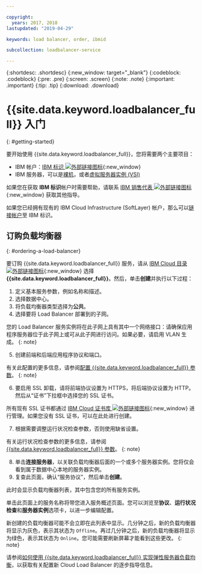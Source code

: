```yaml
---

copyright:
  years: 2017, 2018
lastupdated: "2019-04-29"

keywords: load balancer, order, ibmid

subcollection: loadbalancer-service

---
```


{:shortdesc: .shortdesc}
{:new_window: target="_blank"}
{:codeblock: .codeblock}
{:pre: .pre}
{:screen: .screen}
{:note: .note}
{:important: .important}
{:tip: .tip}
{:download: .download}


# {{site.data.keyword.loadbalancer_full}} 入门
{: #getting-started}

要开始使用 {{site.data.keyword.loadbalancer_full}}，您将需要两个主要项目：

* IBM 帐户：[IBM 标识 ![外部链接图标](../../icons/launch-glyph.svg "外部链接图标")](https://www.ibm.com/account/us-en/signup/register.html){:new_window}
* IBM 服务器，可以是[裸机](/docs/bare-metal?topic=bare-metal-about)，或者[虚拟服务器实例 (VSI)](/docs/vsi-is?topic=virtual-servers-is-gettingstartedvsigen#gettingstartedvsigen)

如果您在获取 **IBM 标识**帐户时需要帮助，请联系 [IBM 销售代表 ![外部链接图标](../../icons/launch-glyph.svg "外部链接图标")](https://www.ibm.com/cloud-computing/bluemix/contact-us){:new_window} 获取其他指导。

如果您已经拥有现有的 IBM Cloud Infrastructure (SoftLayer) 帐户，那么可以[链接帐户](/docs/account?topic=account-unifyingaccounts)至 IBM 标识。

## 订购负载均衡器
{: #ordering-a-load-balancer}

要订购 {{site.data.keyword.loadbalancer_full}} 服务，请从 [IBM Cloud 目录 ![外部链接图标](../../icons/launch-glyph.svg "外部链接图标")]( https://cloud.ibm.com/catalog/infrastructure/load-balancer-group){:new_window} 选择 **{{site.data.keyword.loadbalancer_full}}**。然后，单击**创建**并执行以下过程：

1. 定义基本服务参数，例如名称和描述。
2. 选择数据中心。
3. 将负载均衡器类型选择为**公共**。
4. 选择要将 Load Balancer 部署到的子网。

  您的 Load Balancer 服务实例将在此子网上具有其中一个网络接口：请确保应用程序服务器位于此子网上或可从此子网进行访问。如果必要，请启用 VLAN 生成。
  {: note}

5. 创建前端和后端应用程序协议和端口。

  有关此配置的更多信息，请参阅[配置 {{site.data.keyword.loadbalancer_full}} 参数](/docs/infrastructure/loadbalancer-service?topic=loadbalancer-service-configuring-ibm-cloud-load-balancer-parameters#configuring-ibm-cloud-load-balancer-parameters)。
  {: note}

6. 要启用 SSL 卸载，请将前端协议设置为 HTTPS，将后端协议设置为 HTTP。然后从“证书”下拉框中选择您的 SSL 证书。

  所有现有 SSL 证书都通过 [IBM Cloud 证书库 ![外部链接图标](../../icons/launch-glyph.svg "外部链接图标")](https://cloud.ibm.com/classic/security/sslcerts){:new_window} 进行管理。如果您没有 SSL 证书，可以在此处进行创建。

7. 根据需要调整运行状况检查参数，否则使用缺省设置。

  有关运行状况检查参数的更多信息，请参阅 [{{site.data.keyword.loadbalancer_full}} 参数](/docs/infrastructure/loadbalancer-service?topic=loadbalancer-service-configuring-ibm-cloud-load-balancer-parameters#configure-health-checks)。
  {: note}

8. 单击**连接服务器**，以关联负载均衡器后面的一个或多个服务器实例。您将仅会看到属于数据中心本地的服务器实例。
9. 复查此页面，确认“服务协议”，然后单击**创建**。

此时会显示负载均衡器列表，其中包含您的所有服务实例。

单击此页面上的服务名称将带您进入服务概述页面。您可以浏览至**协议**、**运行状况检查**和**服务器实例**选项卡，以进一步编辑配置。

新创建的负载均衡器可能不会立即在此列表中显示。几分钟之后，新的负载均衡器将显示为灰色，表示其状态为 `Offline`。再过几分钟之后，新的负载均衡器将显示为绿色，表示其状态为 `Online`。您可能需要刷新屏幕才能看到这些更改。
{: note}

请参阅[如何使用 {{site.data.keyword.loadbalancer_full}} 实现弹性服务器负载均衡](/docs/infrastructure/loadbalancer-service?topic=loadbalancer-service-creating-and-using-an-ibm-cloud-load-balancer-for-elastic-server-load-balancing)，以获取有关配置新 Cloud Load Balancer 的逐步指导信息。
